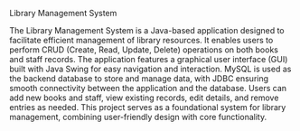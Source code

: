 Library Management System

The Library Management System is a Java-based application designed to facilitate efficient management of library resources. It enables users to perform CRUD (Create, Read, Update, Delete) operations on both books and staff records. The application features a graphical user interface (GUI) built with Java Swing for easy navigation and interaction. MySQL is used as the backend database to store and manage data, with JDBC ensuring smooth connectivity between the application and the database. Users can add new books and staff, view existing records, edit details, and remove entries as needed. This project serves as a foundational system for library management, combining user-friendly design with core functionality.
